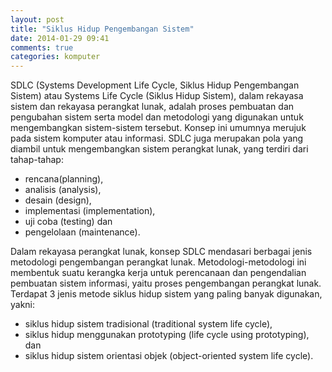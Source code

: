 ```yaml
---
layout: post
title: "Siklus Hidup Pengembangan Sistem"
date: 2014-01-29 09:41
comments: true
categories: komputer
---
```


SDLC (Systems Development Life Cycle, Siklus Hidup Pengembangan Sistem) atau Systems Life Cycle (Siklus Hidup Sistem), dalam rekayasa sistem dan rekayasa perangkat lunak, adalah proses pembuatan dan pengubahan sistem serta model dan metodologi yang digunakan untuk mengembangkan sistem-sistem tersebut. Konsep ini umumnya merujuk pada sistem komputer atau informasi. SDLC juga merupakan pola yang diambil untuk mengembangkan sistem perangkat lunak, yang terdiri dari tahap-tahap: 
<!--more-->
* rencana(planning),
* analisis (analysis), 
* desain (design), 
* implementasi (implementation), 
* uji coba (testing) dan 
* pengelolaan (maintenance). 

Dalam rekayasa perangkat lunak, konsep SDLC mendasari berbagai jenis metodologi pengembangan perangkat lunak. Metodologi-metodologi ini membentuk suatu kerangka kerja untuk perencanaan dan pengendalian pembuatan sistem informasi, yaitu proses pengembangan perangkat lunak. Terdapat 3 jenis metode siklus hidup sistem yang paling banyak digunakan, yakni: 
* siklus hidup sistem tradisional (traditional system life cycle), 
* siklus hidup menggunakan prototyping (life cycle using prototyping), dan 
* siklus hidup sistem orientasi objek (object-oriented system life cycle).
